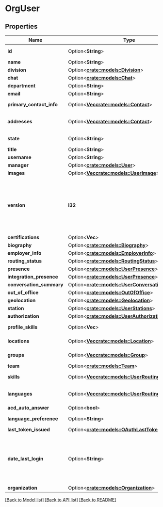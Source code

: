 # OrgUser

## Properties

Name | Type | Description | Notes
------------ | ------------- | ------------- | -------------
**id** | Option<**String**> | The globally unique identifier for the object. | [optional][readonly]
**name** | Option<**String**> |  | [optional]
**division** | Option<[**crate::models::Division**](Division.md)> |  | [optional]
**chat** | Option<[**crate::models::Chat**](Chat.md)> |  | [optional]
**department** | Option<**String**> |  | [optional]
**email** | Option<**String**> |  | [optional]
**primary_contact_info** | Option<[**Vec<crate::models::Contact>**](Contact.md)> | Auto populated from addresses. | [optional][readonly]
**addresses** | Option<[**Vec<crate::models::Contact>**](Contact.md)> | Email addresses and phone numbers for this user | [optional]
**state** | Option<**String**> | The current state for this user. | [optional][readonly]
**title** | Option<**String**> |  | [optional]
**username** | Option<**String**> |  | [optional]
**manager** | Option<[**crate::models::User**](User.md)> |  | [optional]
**images** | Option<[**Vec<crate::models::UserImage>**](UserImage.md)> |  | [optional]
**version** | **i32** | Required when updating a user, this value should be the current version of the user.  The current version can be obtained with a GET on the user before doing a PATCH. | 
**certifications** | Option<**Vec<String>**> |  | [optional]
**biography** | Option<[**crate::models::Biography**](Biography.md)> |  | [optional]
**employer_info** | Option<[**crate::models::EmployerInfo**](EmployerInfo.md)> |  | [optional]
**routing_status** | Option<[**crate::models::RoutingStatus**](RoutingStatus.md)> |  | [optional]
**presence** | Option<[**crate::models::UserPresence**](UserPresence.md)> |  | [optional]
**integration_presence** | Option<[**crate::models::UserPresence**](UserPresence.md)> |  | [optional]
**conversation_summary** | Option<[**crate::models::UserConversationSummary**](UserConversationSummary.md)> |  | [optional]
**out_of_office** | Option<[**crate::models::OutOfOffice**](OutOfOffice.md)> |  | [optional]
**geolocation** | Option<[**crate::models::Geolocation**](Geolocation.md)> |  | [optional]
**station** | Option<[**crate::models::UserStations**](UserStations.md)> |  | [optional]
**authorization** | Option<[**crate::models::UserAuthorization**](UserAuthorization.md)> |  | [optional]
**profile_skills** | Option<**Vec<String>**> | Profile skills possessed by the user | [optional][readonly]
**locations** | Option<[**Vec<crate::models::Location>**](Location.md)> | The user placement at each site location. | [optional][readonly]
**groups** | Option<[**Vec<crate::models::Group>**](Group.md)> | The groups the user is a member of | [optional][readonly]
**team** | Option<[**crate::models::Team**](Team.md)> |  | [optional]
**skills** | Option<[**Vec<crate::models::UserRoutingSkill>**](UserRoutingSkill.md)> | Routing (ACD) skills possessed by the user | [optional][readonly]
**languages** | Option<[**Vec<crate::models::UserRoutingLanguage>**](UserRoutingLanguage.md)> | Routing (ACD) languages possessed by the user | [optional][readonly]
**acd_auto_answer** | Option<**bool**> | acd auto answer | [optional]
**language_preference** | Option<**String**> | preferred language by the user | [optional][readonly]
**last_token_issued** | Option<[**crate::models::OAuthLastTokenIssued**](OAuthLastTokenIssued.md)> |  | [optional]
**date_last_login** | Option<**String**> | The last time the user logged in using username and password. Date time is represented as an ISO-8601 string. For example: yyyy-MM-ddTHH:mm:ss[.mmm]Z | [optional][readonly]
**organization** | Option<[**crate::models::Organization**](Organization.md)> |  | [optional]

[[Back to Model list]](../README.md#documentation-for-models) [[Back to API list]](../README.md#documentation-for-api-endpoints) [[Back to README]](../README.md)


